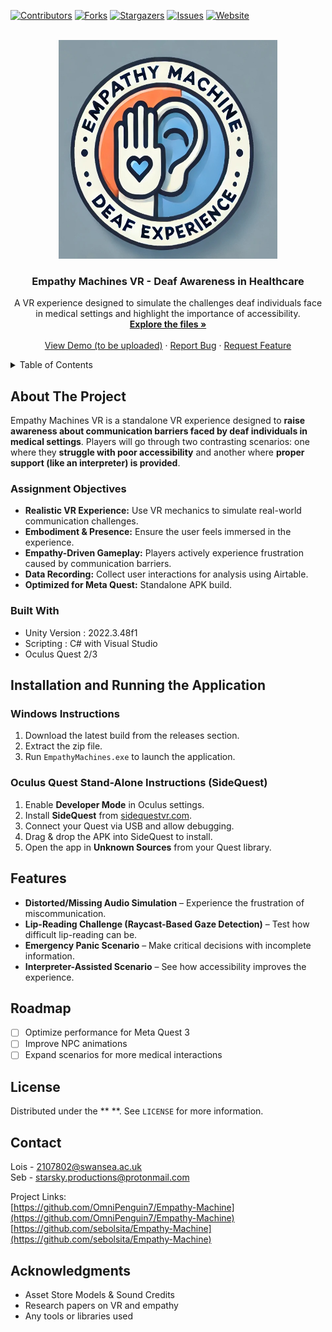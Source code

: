 <!-- PROJECT SHIELDS -->
[![Contributors][contributors-shield]][contributors-url]
[![Forks][forks-shield]][forks-url]
[![Stargazers][stars-shield]][stars-url]
[![Issues][issues-shield]][issues-url]
[![Website][website-shield]][website-url]

<!-- PROJECT LOGO -->
<br />
<div align="center">
  <a href="https://github.com/OmniPenguin7/Empathy-Machine">
    <img src="https://raw.githubusercontent.com/OmniPenguin7/Empathy-Machine/aaf9382338c52cd3826fff4c5853f3d98fda7853/logo.jpg" alt="Logo" width="350" height="350">
  </a>

<h3 align="center">Empathy Machines VR - Deaf Awareness in Healthcare</h3>

  <p align="center">
    A VR experience designed to simulate the challenges deaf individuals face in medical settings and highlight the importance of accessibility.
    <br />
    <a href="https://github.com/OmniPenguin7/Empathy-Machine"><strong>Explore the files »</strong></a>
    <br />
    <br />
    <a href="">View Demo (to be uploaded)</a>
    ·
    <a href="https://github.com/OmniPenguin7/Empathy-Machine/issues">Report Bug</a>
    ·
    <a href="https://github.com/OmniPenguin7/Empathy-Machine/issues">Request Feature</a>
  </p>
</div>

<!-- TABLE OF CONTENTS -->
<details>
  <summary>Table of Contents</summary>
  <ol>
    <li>
      <a href="#about-the-project">About The Project</a>
      <ul>
        <li><a href="#assignment-objectives">Assignment Objectives</a></li>
        <li><a href="#built-with">Built With</a></li>
      </ul>
    </li>
    <li>
      <a href="#installation-and-running-the-application">Installation & Running</a>
      <ul>
        <li><a href="#windows-instructions">Windows</a></li>
        <li><a href="#oculus-quest-standalone-instructions">Oculus Quest Stand-Alone</a></li>
      </ul>
    </li>
    <li><a href="#features">Features</a></li>
    <li><a href="#roadmap">Roadmap</a></li>
    <li><a href="#license">License</a></li>
    <li><a href="#contact">Contact</a></li>
    <li><a href="#acknowledgments">Acknowledgments</a></li>
  </ol>
</details>

<!-- ABOUT THE PROJECT -->
## About The Project

Empathy Machines VR is a standalone VR experience designed to **raise awareness about communication barriers faced by deaf individuals in medical settings**. Players will go through two contrasting scenarios: one where they **struggle with poor accessibility** and another where **proper support (like an interpreter) is provided**.

### Assignment Objectives
- **Realistic VR Experience:** Use VR mechanics to simulate real-world communication challenges.
- **Embodiment & Presence:** Ensure the user feels immersed in the experience.
- **Empathy-Driven Gameplay:** Players actively experience frustration caused by communication barriers.
- **Data Recording:** Collect user interactions for analysis using Airtable.
- **Optimized for Meta Quest:** Standalone APK build.

### Built With
* Unity Version : 2022.3.48f1
* Scripting : C# with Visual Studio
* Oculus Quest 2/3

## Installation and Running the Application
### Windows Instructions
1. Download the latest build from the releases section.
2. Extract the zip file.
3. Run `EmpathyMachines.exe` to launch the application.

### Oculus Quest Stand-Alone Instructions (SideQuest)
1. Enable **Developer Mode** in Oculus settings.
2. Install **SideQuest** from [sidequestvr.com](https://sidequestvr.com/).
3. Connect your Quest via USB and allow debugging.
4. Drag & drop the APK into SideQuest to install.
5. Open the app in **Unknown Sources** from your Quest library.

## Features
- **Distorted/Missing Audio Simulation** – Experience the frustration of miscommunication.
- **Lip-Reading Challenge (Raycast-Based Gaze Detection)** – Test how difficult lip-reading can be.
- **Emergency Panic Scenario** – Make critical decisions with incomplete information.
- **Interpreter-Assisted Scenario** – See how accessibility improves the experience.

## Roadmap
- [ ] Optimize performance for Meta Quest 3
- [ ] Improve NPC animations
- [ ] Expand scenarios for more medical interactions

## License
Distributed under the ** **. See `LICENSE` for more information.

## Contact
Lois - 2107802@swansea.ac.uk  
Seb - [starsky.productions@protonmail.com](mailto:your_email@domain.com)  
  
Project Links:  
[https://github.com/OmniPenguin7/Empathy-Machine](https://github.com/OmniPenguin7/Empathy-Machine)  
[https://github.com/sebolsita/Empathy-Machine](https://github.com/sebolsita/Empathy-Machine)
## Acknowledgments
- Asset Store Models & Sound Credits
- Research papers on VR and empathy
- Any tools or libraries used

<!-- MARKDOWN LINKS & IMAGES -->
[contributors-shield]: https://img.shields.io/github/contributors/sebolsita/Empathy-Machine.svg?style=for-the-badge
[contributors-url]: https://github.com/sebolsita/Empathy-Machine/graphs/contributors
[forks-shield]: https://img.shields.io/github/forks/sebolsita/Empathy-Machine.svg?style=for-the-badge
[forks-url]: https://github.com/sebolsita/Empathy-Machine/network/members
[stars-shield]: https://img.shields.io/github/stars/sebolsita/Empathy-Machine.svg?style=for-the-badge
[stars-url]: https://github.com/sebolsita/Empathy-Machine/stargazers
[issues-shield]: https://img.shields.io/github/issues/sebolsita/Empathy-Machine.svg?style=for-the-badge
[issues-url]: https://github.com/sebolsita/Empathy-Machine/issues

[website-shield]: https://img.shields.io/badge/Website-Live-blue?style=for-the-badge
[website-url]: https://star-sky.co.uk/Empathy-Machine/

[license-shield]: https://img.shields.io/github/license/sebolsita/Empathy-Machine.svg?style=for-the-badge
[license-url]: LICENSE

